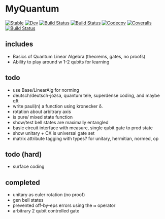 # MyQuantum

[![Stable](https://img.shields.io/badge/docs-stable-blue.svg)](https://anandijain.github.io/MyQuantum.jl/stable)
[![Dev](https://img.shields.io/badge/docs-dev-blue.svg)](https://anandijain.github.io/MyQuantum.jl/dev)
[![Build Status](https://travis-ci.com/anandijain/MyQuantum.jl.svg?branch=master)](https://travis-ci.com/anandijain/MyQuantum.jl)
[![Build Status](https://ci.appveyor.com/api/projects/status/github/anandijain/MyQuantum.jl?svg=true)](https://ci.appveyor.com/project/anandijain/MyQuantum-jl)
[![Codecov](https://codecov.io/gh/anandijain/MyQuantum.jl/branch/master/graph/badge.svg)](https://codecov.io/gh/anandijain/MyQuantum.jl)
[![Coveralls](https://coveralls.io/repos/github/anandijain/MyQuantum.jl/badge.svg?branch=master)](https://coveralls.io/github/anandijain/MyQuantum.jl?branch=master)
[![Build Status](https://api.cirrus-ci.com/github/anandijain/MyQuantum.jl.svg)](https://cirrus-ci.com/github/anandijain/MyQuantum.jl)


## includes

* Basics of Quantum Linear Algebra (theorems, gates, no proofs)
* Ability to play around w 1-2 qubits for learning


## todo

* use Base/LinearAlg for norming
* deutsch/deutsch-jozsa, quantum tele, superdense coding, and maybe qft
* write pauli(n) a function using kronecker δ.
* rotation about arbitrary axis
* is pure/ mixed state function
* show/test bell states are maximally entangled
* basic circuit interface with measure, single qubit gate to prod state
* show unitary + CX is universal gate set 
* matrix attribute tagging with types? for unitary, hermitian, normed, op

## todo (hard)

* surface coding

## completed

* unitary as euler rotation (no proof)
* gen bell states
* prevented off-by-eps errors using the ≈ operator
* arbitrary 2 qubit controlled gate